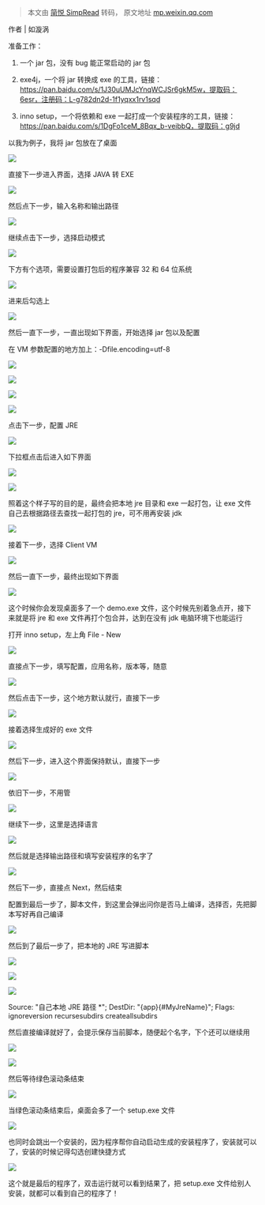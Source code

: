 > 本文由 [简悦 SimpRead](http://ksria.com/simpread/) 转码， 原文地址 [mp.weixin.qq.com](https://mp.weixin.qq.com/s?__biz=MzI4OTA3NDQ0Nw==&mid=2455551273&idx=2&sn=48427718674d851bc7596b48bd590989&chksm=fb9ca149cceb285fe2929464618b3e3cd9755e9d1a369dce2bb511316f5c217cadd68ad8d37f&mpshare=1&scene=1&srcid=0626We91FoygH75t7owQCHpo&sharer_sharetime=1624717164630&sharer_shareid=7fece245937ac96f04f0fb8e1311fff1#rd)

作者 | 如漩涡  

准备工作：

1.  一个 jar 包，没有 bug 能正常启动的 jar 包
    
2.  exe4j，一个将 jar 转换成 exe 的工具，链接：https://pan.baidu.com/s/1J30uUMJcYnqWCJSr6gkM5w，提取码：6esr，注册码：L-g782dn2d-1f1yqxx1rv1sqd
    
3.  inno setup，一个将依赖和 exe 一起打成一个安装程序的工具，链接：https://pan.baidu.com/s/1DgFo1ceM_8Bqx_b-veibbQ，提取码：g9jd
    

以我为例子，我将 jar 包放在了桌面

![](https://mmbiz.qpic.cn/mmbiz_png/R3InYSAIZkFiaVT9v1Yj3YGBBDMaIL0OHJ0YfXHu9lphHTZqLe4zw9yQcOhQnNY04OJdYIykegpNvQ7aQb9tyPA/640?wx_fmt=png)

直接下一步进入界面，选择 JAVA 转 EXE

![](https://mmbiz.qpic.cn/mmbiz_png/R3InYSAIZkFiaVT9v1Yj3YGBBDMaIL0OHd6qOkjbod071qMyADKoAhJH6NnatBegCPcRPIzMglWndzXuSVicC4Mw/640?wx_fmt=png)

然后点下一步，输入名称和输出路径

![](https://mmbiz.qpic.cn/mmbiz_png/R3InYSAIZkFiaVT9v1Yj3YGBBDMaIL0OH7WDXST9BTluNVqcUHbzjBguxibg2G6zAm2NgFI6cpkXeLdwZsbkOr4Q/640?wx_fmt=png)

继续点击下一步，选择启动模式

![](https://mmbiz.qpic.cn/mmbiz_png/R3InYSAIZkFiaVT9v1Yj3YGBBDMaIL0OHJficQAicELraqznUydqZdkVcZhLUv2FlLSehVB21IUOloueehKicCD66Q/640?wx_fmt=png)

下方有个选项，需要设置打包后的程序兼容 32 和 64 位系统

![](https://mmbiz.qpic.cn/mmbiz_png/R3InYSAIZkFiaVT9v1Yj3YGBBDMaIL0OH35lMVOxUGQ6XR54rWWoFaStukV4dKibmicFRBZfAA3xiculybO4mUoahw/640?wx_fmt=png)

进来后勾选上

![](https://mmbiz.qpic.cn/mmbiz_png/R3InYSAIZkFiaVT9v1Yj3YGBBDMaIL0OHdd3mWofHq8DIfbywQQOTLaqxIuqyM1JkFIj1H0cDjfEKtibQLUvWAjg/640?wx_fmt=png)

然后一直下一步，一直出现如下界面，开始选择 jar 包以及配置

在 VM 参数配置的地方加上：-Dfile.encoding=utf-8

![](https://mmbiz.qpic.cn/mmbiz_png/R3InYSAIZkFiaVT9v1Yj3YGBBDMaIL0OHLZO5n8PGjBcSn1IOibmJXeKcQUibFzuBnYWJcV7Bx9rYb3yOXiaRdaURw/640?wx_fmt=png)

![](https://mmbiz.qpic.cn/mmbiz_png/R3InYSAIZkFiaVT9v1Yj3YGBBDMaIL0OHfjnMBbctvicwzUauQrXyxTp6QUtA40Kr08sicsPKLGtqEFibBoK4hdKwA/640?wx_fmt=png)

![](https://mmbiz.qpic.cn/mmbiz_png/R3InYSAIZkFiaVT9v1Yj3YGBBDMaIL0OH8hqmGw7icP1g78pTkw7zVtYBrrRgFYiaicv4Pia8uAt25arV4kOr70HDxw/640?wx_fmt=png)

![](https://mmbiz.qpic.cn/mmbiz_png/R3InYSAIZkFiaVT9v1Yj3YGBBDMaIL0OHJwicUj6OecV9VibFF0icgOAHhBJZ42oAG4MqvF1VZEY2RbPtyrq1NSf4A/640?wx_fmt=png)

点击下一步，配置 JRE

![](https://mmbiz.qpic.cn/mmbiz_png/R3InYSAIZkFiaVT9v1Yj3YGBBDMaIL0OHVUq5ej9Iiaic6NuSmLspiadtPQMepRrjH9kI6Be0Rh1nwc88aGjT88VuQ/640?wx_fmt=png)

下拉框点击后进入如下界面

![](https://mmbiz.qpic.cn/mmbiz_png/R3InYSAIZkFiaVT9v1Yj3YGBBDMaIL0OH7Df8ibEics9Siaup2asq245H71iaERwUicZocjIdPntyjjD767gP5JqZgOA/640?wx_fmt=png)

![](https://mmbiz.qpic.cn/mmbiz_png/R3InYSAIZkFiaVT9v1Yj3YGBBDMaIL0OHspZ4CEiaicjktxJmxZE1bmNRniaJ7YFUOhzZ4m2jL7xzmXdVUKM2dUJZw/640?wx_fmt=png)

照着这个样子写的目的是，最终会把本地 jre 目录和 exe 一起打包，让 exe 文件自己去根据路径去查找一起打包的 jre，可不用再安装 jdk

![](https://mmbiz.qpic.cn/mmbiz_png/R3InYSAIZkFiaVT9v1Yj3YGBBDMaIL0OHib5zH6WMC5zxCgYibDIVuo2amAibbxk752UwKkLObBUg1EoBplI5NP5sA/640?wx_fmt=png)

接着下一步，选择 Client VM

![](https://mmbiz.qpic.cn/mmbiz_png/R3InYSAIZkFiaVT9v1Yj3YGBBDMaIL0OHuPZ7MBB1sAzZibc3ThaZMfQUouLwoLcn6sBiaJQLtd0OtNmVic5BU69Fg/640?wx_fmt=png)

然后一直下一步，最终出现如下界面

![](https://mmbiz.qpic.cn/mmbiz_png/R3InYSAIZkFiaVT9v1Yj3YGBBDMaIL0OHWglGz6xJ5WyvyvrapYj7YbxBpicN4SgEMlVjcMdnrHzAOyT3C6lIMDA/640?wx_fmt=png)

这个时候你会发现桌面多了一个 demo.exe 文件，这个时候先别着急点开，接下来就是将 jre 和 exe 文件再打个包合并，达到在没有 jdk 电脑环境下也能运行

打开 inno setup，左上角 File - New

![](https://mmbiz.qpic.cn/mmbiz_png/R3InYSAIZkFiaVT9v1Yj3YGBBDMaIL0OHn7iaCKic5frib18hMUX9EtWlYIufXMa6zNvmumXPYicN4oecDfB54cAEbA/640?wx_fmt=png)

直接点下一步，填写配置，应用名称，版本等，随意

![](https://mmbiz.qpic.cn/mmbiz_png/R3InYSAIZkFiaVT9v1Yj3YGBBDMaIL0OHXhOmkZ8bQEmXZIziadXLLb3WMuePGmicw5Dia22ynSHMBPZzT5yxlxeRw/640?wx_fmt=png)

然后点击下一步，这个地方默认就行，直接下一步

![](https://mmbiz.qpic.cn/mmbiz_png/R3InYSAIZkFiaVT9v1Yj3YGBBDMaIL0OH9qQBPUBZEDekGzSOGLpOw2icO9hkqyF0h2UxZE3ib9zts9jA1T6ZKIVQ/640?wx_fmt=png)

接着选择生成好的 exe 文件

![](https://mmbiz.qpic.cn/mmbiz_png/R3InYSAIZkFiaVT9v1Yj3YGBBDMaIL0OHkmfAicPQfkOymIn6P5yesBhrLtd3FkGcRnSANt68tPzJQefAWrpfOcw/640?wx_fmt=png)

然后下一步，进入这个界面保持默认，直接下一步

![](https://mmbiz.qpic.cn/mmbiz_png/R3InYSAIZkFiaVT9v1Yj3YGBBDMaIL0OHj7mFgUdFKZbUfm4RDP8Nu1zagl4pGo1dhsDSiclR6xue3RicMak9q8hg/640?wx_fmt=png)

依旧下一步，不用管

![](https://mmbiz.qpic.cn/mmbiz_png/R3InYSAIZkFiaVT9v1Yj3YGBBDMaIL0OHuCqGDrwjbDFeYuWic4OBwUaBDr7icDVZygLTn5z6JVA68ibByYWKHGmdw/640?wx_fmt=png)

继续下一步，这里是选择语言

![](https://mmbiz.qpic.cn/mmbiz_png/R3InYSAIZkFiaVT9v1Yj3YGBBDMaIL0OH6D92Gibia6hx6a5zxYeYjvLcoCwmFf1RIrpeOIZYTT0BCWMFIMcwoFDQ/640?wx_fmt=png)

然后就是选择输出路径和填写安装程序的名字了

![](https://mmbiz.qpic.cn/mmbiz_png/R3InYSAIZkFiaVT9v1Yj3YGBBDMaIL0OHVBlszWTiabhYPH2fw0MnPMjuNDQ6ER1HvibPLLZic3VkPAYQmUJvFicdsQ/640?wx_fmt=png)

然后下一步，直接点 Next，然后结束

配置到最后一步了，脚本文件，到这里会弹出问你是否马上编译，选择否，先把脚本写好再自己编译

![](https://mmbiz.qpic.cn/mmbiz_png/R3InYSAIZkFiaVT9v1Yj3YGBBDMaIL0OHyqvpp333mJ8CMvswVNJVSmibwFh5sduibeDlKM5OwnhO5fEfn3zkPksw/640?wx_fmt=png)

然后到了最后一步了，把本地的 JRE 写进脚本

![](https://mmbiz.qpic.cn/mmbiz_png/R3InYSAIZkFiaVT9v1Yj3YGBBDMaIL0OHHHTicP9s9J0H5Ur3SpNYoypro8U2lfNkFgWC82LtVnL4XfDPtl07V9g/640?wx_fmt=png)

![](https://mmbiz.qpic.cn/mmbiz_png/R3InYSAIZkFiaVT9v1Yj3YGBBDMaIL0OHKyrKaib8WzpMEz09O1hK1yTFwkyZTurX7CEVx4cibibxKXze7ULuzAwLA/640?wx_fmt=png)

![](https://mmbiz.qpic.cn/mmbiz_png/R3InYSAIZkFiaVT9v1Yj3YGBBDMaIL0OHpLpwgqI2PoNdvCEWv6udwVFFh73tYvG1Pe9dkzJD1enGVVGZE4gqrA/640?wx_fmt=png)

Source: "自己本地 JRE 路径 \*"; DestDir: "{app}\{#MyJreName}"; Flags: ignoreversion recursesubdirs createallsubdirs

然后直接编译就好了，会提示保存当前脚本，随便起个名字，下个还可以继续用

![](https://mmbiz.qpic.cn/mmbiz_png/R3InYSAIZkFiaVT9v1Yj3YGBBDMaIL0OHiaanHDIkshwib0D3vJtaJXL432qVUDDDpCibaJwR3Bpy6d0ag9DibFqpGg/640?wx_fmt=png)

![](https://mmbiz.qpic.cn/mmbiz_png/R3InYSAIZkFiaVT9v1Yj3YGBBDMaIL0OHW1K4MtHyOww1CNYiaYKia8oDbxHqB8TXBJckCE4YKHxR3oW7zPnItxmw/640?wx_fmt=png)

然后等待绿色滚动条结束

![](https://mmbiz.qpic.cn/mmbiz_png/R3InYSAIZkFiaVT9v1Yj3YGBBDMaIL0OH9jwHuuTYuR79Rdmwq9icxD7jLN8iagGoLxU4t5025cNRSgEUf6a1k9gw/640?wx_fmt=png)

当绿色滚动条结束后，桌面会多了一个 setup.exe 文件

![](https://mmbiz.qpic.cn/mmbiz_png/R3InYSAIZkFiaVT9v1Yj3YGBBDMaIL0OHicaCAOFRjT4Aygfz4OZsLick7SzicekMY8o4Vq8tYeVRZzYYjiakuibgRhQ/640?wx_fmt=png)

也同时会跳出一个安装的，因为程序帮你自动启动生成的安装程序了，安装就可以了，安装的时候记得勾选创建快捷方式

![](https://mmbiz.qpic.cn/mmbiz_png/R3InYSAIZkFiaVT9v1Yj3YGBBDMaIL0OH0oa40icOj1I8ebVVCAicHBuCn3GLIClUJsibuW0GzcmSWjYoUU5bqp0wA/640?wx_fmt=png)

这个就是最后的程序了，双击运行就可以看到结果了，把 setup.exe 文件给别人安装，就都可以看到自己的程序了！